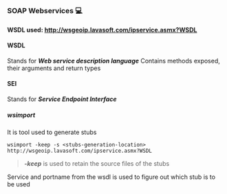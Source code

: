 ### SOAP Webservices 💻

#### WSDL used: http://wsgeoip.lavasoft.com/ipservice.asmx?WSDL

#### WSDL
Stands for ***Web service description language***
Contains methods exposed, their arguments and return types

#### SEI
Stands for ***Service Endpoint Interface***

##### wsimport
It is tool used to generate stubs
```
wsimport -keep -s <stubs-generation-location> http://wsgeoip.lavasoft.com/ipservice.asmx?WSDL
```


> ***-keep*** is used to retain the source files of the stubs



Service and portname from the wsdl is used to figure out which stub is to be used

